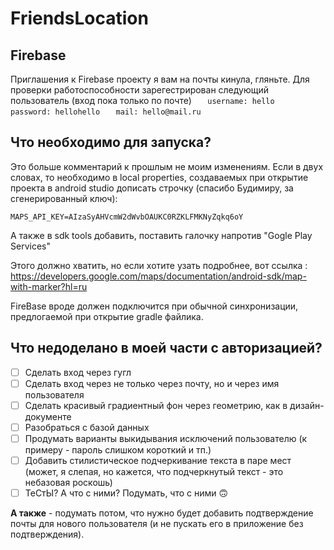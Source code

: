 # FriendsLocation

## Firebase

Приглашения к Firebase проекту я вам на почты кинула, гляньте.
Для проверки работоспособности зарегестрирован следующий пользователь (вход пока только по почте)
```   username: hello```
```   password: hellohello```
```   mail: hello@mail.ru```

## Что необходимо для запуска?
Это больше комментарий к прошлым не моим изменениям. Если в двух словах, то необходимо в local properties, создаваемых при открытие проекта в android studio дописать строчку (спасибо Будимиру, за сгенерированный ключ):

```MAPS_API_KEY=AIzaSyAHVcmW2dWvbOAUKC0RZKLFMKNyZqkq6oY```

А также в sdk tools добавить, поставить галочку напротив "Gogle Play Services"

Этого должно хватить, но если хотите узать подробнее, вот ссылка : https://developers.google.com/maps/documentation/android-sdk/map-with-marker?hl=ru

FireBase вроде должен подключится при обычной синхронизации, предлогаемой при открытие gradle файлика.

## Что недоделано в моей части с авторизацией?


- [ ]  Сделать вход через гугл
- [ ]  Сделать вход через не только через почту, но и через имя пользователя
- [ ]  Сделать красивый градиентный фон через геометрию, как в дизайн-документе
- [ ]  Разобраться с базой данных
- [ ]  Продумать варианты выкидывания исключений пользователю (к примеру - пароль слишком короткий и тп.)
- [ ]  Добавить стилистическое подчеркивание текста в паре мест (может, я слепая, но кажется, что подчеркнутый текст - это небазовая роскошь)
- [ ]  ТеСтЫ? А что с ними? Подумать, что с ними 🙃

**А также** - подумать потом, что нужно будет добавить подтверждение почты для нового пользователя (и не пускать его в приложение без подтверждения).
